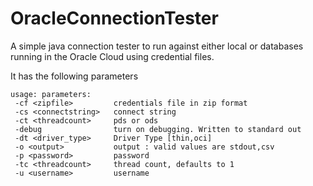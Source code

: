 # OracleConnectionTester
A simple java connection tester to run against either local or databases running in the Oracle Cloud using credential files.

It has the following parameters
```
usage: parameters:
 -cf <zipfile>         credentials file in zip format
 -cs <connectstring>   connect string
 -ct <threadcount>     pds or ods
 -debug                turn on debugging. Written to standard out
 -dt <driver_type>     Driver Type [thin,oci]
 -o <output>           output : valid values are stdout,csv
 -p <password>         password
 -tc <threadcount>     thread count, defaults to 1
 -u <username>         username
```

